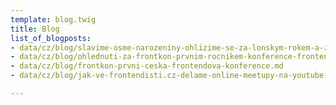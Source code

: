 ```yaml
---
template: blog.twig
title: Blog
list_of_blogposts:
- data/cz/blog/slavime-osme-narozeniny-ohlizime-se-za-lonskym-rokem-a-zaciname-s-blogem.md
- data/cz/blog/ohlednuti-za-frontkon-prvnim-rocnikem-konference-frontendisti.cz.md
- data/cz/blog/frontkon-prvni-ceska-frontendova-konference.md
- data/cz/blog/jak-ve-frontendisti.cz-delame-online-meetupy-na-youtube-hardware-software-a-zkusenosti.md

---
```

